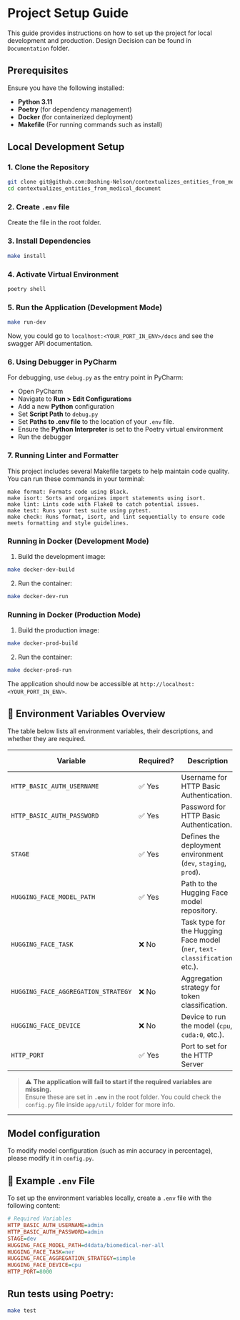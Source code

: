 # Project Setup Guide

This guide provides instructions on how to set up the project for local development and production. Design Decision
can be found in `Documentation` folder.

## Prerequisites

Ensure you have the following installed:

- **Python 3.11**
- **Poetry** (for dependency management)
- **Docker** (for containerized deployment)
- **Makefile** (For running commands such as install)
## Local Development Setup

### 1. Clone the Repository
```bash
git clone git@github.com:Dashing-Nelson/contextualizes_entities_from_medical_document.git
cd contextualizes_entities_from_medical_document
```

### 2. Create `.env` file

Create the file in the root folder.

### 3. Install Dependencies

```bash
make install
```

### 4. Activate Virtual Environment

```bash
poetry shell
```

### 5. Run the Application (Development Mode)

```bash
make run-dev
```

Now, you could go to `localhost:<YOUR_PORT_IN_ENV>/docs` and see the swagger API documentation.

### 6. Using Debugger in PyCharm

For debugging, use `debug.py` as the entry point in PyCharm:

- Open PyCharm
- Navigate to **Run > Edit Configurations**
- Add a new **Python** configuration
- Set **Script Path** to `debug.py`
- Set **Paths to .env file** to the location of your `.env` file.
- Ensure the **Python Interpreter** is set to the Poetry virtual environment
- Run the debugger

### 7. Running Linter and Formatter

This project includes several Makefile targets to help maintain code quality. You can run these commands in your terminal:

    make format: Formats code using Black.
    make isort: Sorts and organizes import statements using isort.
    make lint: Lints code with Flake8 to catch potential issues.
    make test: Runs your test suite using pytest.
    make check: Runs format, isort, and lint sequentially to ensure code meets formatting and style guidelines.

### Running in Docker (Development Mode)

1. Build the development image:
```bash
make docker-dev-build
```
2. Run the container:
```bash
make docker-dev-run
```

### Running in Docker (Production Mode)

1. Build the production image:
```bash
make docker-prod-build
```
2. Run the container:
```bash
make docker-prod-run
```

The application should now be accessible at `http://localhost:<YOUR_PORT_IN_ENV>`.

## **🚀 Environment Variables Overview**
The table below lists all environment variables, their descriptions, and whether they are required.

| **Variable**                        | **Required?** | **Description**                                                            | **Default Value** |
|-------------------------------------|---------------|----------------------------------------------------------------------------|-------------------|
| `HTTP_BASIC_AUTH_USERNAME`          | ✅ Yes         | Username for HTTP Basic Authentication.                                    | N/A               |
| `HTTP_BASIC_AUTH_PASSWORD`          | ✅ Yes         | Password for HTTP Basic Authentication.                                    | N/A               |
| `STAGE`                             | ✅ Yes         | Defines the deployment environment (`dev`, `staging`, `prod`).             | N/A               |
| `HUGGING_FACE_MODEL_PATH`           | ✅ Yes         | Path to the Hugging Face model repository.                                 | N/A               |
| `HUGGING_FACE_TASK`                 | ❌ No          | Task type for the Hugging Face model (`ner`, `text-classification`, etc.). | `ner`             |
| `HUGGING_FACE_AGGREGATION_STRATEGY` | ❌ No          | Aggregation strategy for token classification.                             | `simple`          |
| `HUGGING_FACE_DEVICE`               | ❌ No          | Device to run the model (`cpu`, `cuda:0`, etc.).                           | `cpu`             |
| `HTTP_PORT`                         | ✅ Yes         | Port to set for the HTTP Server                                            | N/A               |

> ⚠️ **The application will fail to start if the required variables are missing.**  
> Ensure these are set in **`.env`** in the root folder. You could check the `config.py` file inside `app/util/` folder for more info.

---

## Model configuration

To modify model configuration (such as min accuracy in percentage), please modify it in `config.py`.

## **📌 Example `.env` File**
To set up the environment variables locally, create a `.env` file with the following content:

```ini
# Required Variables
HTTP_BASIC_AUTH_USERNAME=admin
HTTP_BASIC_AUTH_PASSWORD=admin
STAGE=dev
HUGGING_FACE_MODEL_PATH=d4data/biomedical-ner-all
HUGGING_FACE_TASK=ner
HUGGING_FACE_AGGREGATION_STRATEGY=simple
HUGGING_FACE_DEVICE=cpu
HTTP_PORT=8000
```

## Run tests using Poetry:
```bash
make test
```
